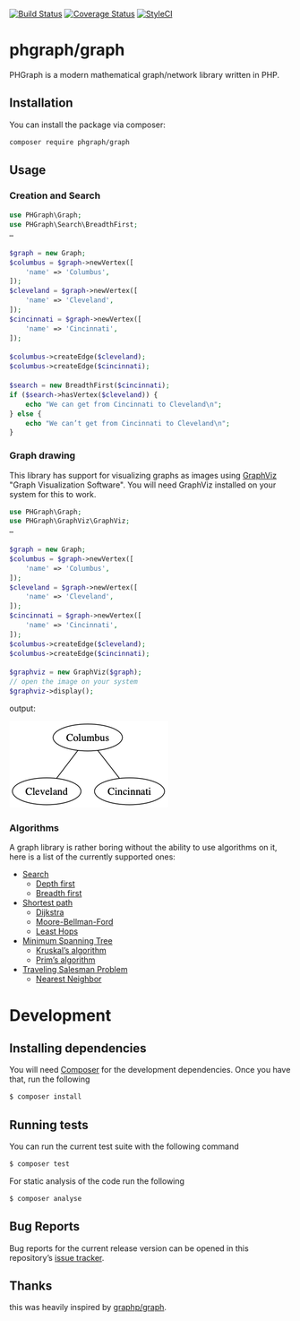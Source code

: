 [![Build Status](https://travis-ci.org/phgraph/graph.svg?branch=master)](https://travis-ci.org/phgraph/graph)
[![Coverage Status](https://coveralls.io/repos/github/phgraph/graph/badge.svg?branch=master)](https://coveralls.io/github/phgraph/graph?branch=master)
[![StyleCI](https://github.styleci.io/repos/176066306/shield?branch=master)](https://github.styleci.io/repos/176066306)

# phgraph/graph

PHGraph is a modern mathematical graph/network library written in PHP.

## Installation

You can install the package via composer:

```bash
composer require phgraph/graph
```

## Usage

### Creation and Search

```php
use PHGraph\Graph;
use PHGraph\Search\BreadthFirst;
…

$graph = new Graph;
$columbus = $graph->newVertex([
    'name' => 'Columbus',
]);
$cleveland = $graph->newVertex([
    'name' => 'Cleveland',
]);
$cincinnati = $graph->newVertex([
    'name' => 'Cincinnati',
]);

$columbus->createEdge($cleveland);
$columbus->createEdge($cincinnati);

$search = new BreadthFirst($cincinnati);
if ($search->hasVertex($cleveland)) {
    echo "We can get from Cincinnati to Cleveland\n";
} else {
    echo "We can’t get from Cincinnati to Cleveland\n";
}
```

### Graph drawing

This library has support for visualizing graphs as images using
[GraphViz](http://www.graphviz.org/) "Graph Visualization Software". You will
need GraphViz installed on your system for this to work.

```php
use PHGraph\Graph;
use PHGraph\GraphViz\GraphViz;
…

$graph = new Graph;
$columbus = $graph->newVertex([
    'name' => 'Columbus',
]);
$cleveland = $graph->newVertex([
    'name' => 'Cleveland',
]);
$cincinnati = $graph->newVertex([
    'name' => 'Cincinnati',
]);
$columbus->createEdge($cleveland);
$columbus->createEdge($cincinnati);

$graphviz = new GraphViz($graph);
// open the image on your system
$graphviz->display();
```

output:

![display output](/example/simple.png?raw=true)

### Algorithms

A graph library is rather boring without the ability to use algorithms on it,
here is a list of the currently supported ones:

- [Search](https://en.wikipedia.org/wiki/Graph_traversal)
  - [Depth first](https://en.wikipedia.org/wiki/Depth-first_search)
  - [Breadth first](https://en.wikipedia.org/wiki/Breadth-first_search)
- [Shortest path](https://en.wikipedia.org/wiki/Shortest_path_problem)
  - [Dijkstra](https://en.wikipedia.org/wiki/Dijkstra%27s_algorithm)
  - [Moore-Bellman-Ford](https://en.wikipedia.org/wiki/Bellman%E2%80%93Ford_algorithm)
  - [Least Hops](https://en.wikipedia.org/wiki/Best-first_search)
- [Minimum Spanning Tree](https://en.wikipedia.org/wiki/Minimum_spanning_tree)
  - [Kruskal’s algorithm](https://en.wikipedia.org/wiki/Kruskal%27s_algorithm)
  - [Prim’s algorithm](https://en.wikipedia.org/wiki/Prim%27s_algorithm)
- [Traveling Salesman Problem](https://en.wikipedia.org/wiki/Travelling_salesman_problem)
  - [Nearest Neighbor](https://en.wikipedia.org/wiki/Nearest_neighbour_algorithm)

# Development

## Installing dependencies

You will need [Composer](https://getcomposer.org/) for the development
dependencies. Once you have that, run the following

```bash
$ composer install
```

## Running tests

You can run the current test suite with the following command

```bash
$ composer test
```

For static analysis of the code run the following

```bash
$ composer analyse
```

## Bug Reports

Bug reports for the current release version can be opened in this repository’s
[issue tracker](https://github.com/phgraph/graph/issues).

## Thanks

this was heavily inspired by [graphp/graph](https://github.com/graphp/graph).
